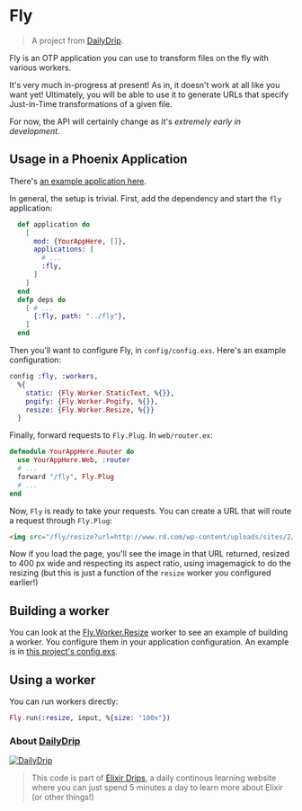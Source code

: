 # Fly
> A project from [DailyDrip](https://www.dailydrip.com).

Fly is an OTP application you can use to transform files on the fly with various
workers.

It's very much in-progress at present!  As in, it doesn't work at all like you
want yet!  Ultimately, you will be able to use it to generate URLs that specify
Just-in-Time transformations of a given file.

For now, the API will certainly change as it's *extremely early in development*.

## Usage in a Phoenix Application

There's [an example application here](http://github.com/dailydrip/fly_example).

In general, the setup is trivial.  First, add the dependency and start the `fly`
application:

```elixir
  def application do
    [
      mod: {YourAppHere, []},
      applications: [
        # ...
        :fly,
      ]
    ]
  end
  defp deps do
    [ # ...
      {:fly, path: "../fly"},
    ]
  end
```

Then you'll want to configure Fly, in `config/config.exs`.  Here's an example
configuration:

```elixir
config :fly, :workers,
  %{
    static: {Fly.Worker.StaticText, %{}},
    pngify: {Fly.Worker.Pngify, %{}},
    resize: {Fly.Worker.Resize, %{}}
  }
```

Finally, forward requests to `Fly.Plug`.  In `web/router.ex`:

```elixir
defmodule YourAppHere.Router do
  use YourAppHere.Web, :router
  # ...
  forward "/fly", Fly.Plug
  # ...
end
```

Now, `Fly` is ready to take your requests.  You can create a URL that will route
a request through `Fly.Plug`:

```html
<img src="/fly/resize?url=http://www.rd.com/wp-content/uploads/sites/2/2016/04/01-cat-wants-to-tell-you-laptop.jpg&size=400x" />
```

Now if you load the page, you'll see the image in that URL returned, resized to
400 px wide and respecting its aspect ratio, using imagemagick to do the
resizing (but this is just a function of the `resize` worker you configured
earlier!)

## Building a worker

You can look at the [Fly.Worker.Resize](lib/fly/worker/resize.ex) worker to see
an example of building a worker.  You configure them in your application
configuration.  An example is in [this project's config.exs](config/config.exs).

## Using a worker

You can run workers directly:

```elixir
Fly.run(:resize, input, %{size: "100x"})
```

### About [DailyDrip](https://www.dailydrip.com)

[![DailyDrip](http://github.com/dailydrip/fly/raw/master/assets/dailydrip.png)](https://www.dailydrip.com)

> This code is part of [Elixir Drips](https://www.dailydrip.com/topics/elixir/),
> a daily continous learning website where you can just spend 5 minutes a day to
> learn more about Elixir (or other things!)
